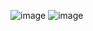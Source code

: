 ![image](https://github.com/user-attachments/assets/9e9cb908-9cec-4e44-8945-242cdc00bc93)
![image](https://github.com/user-attachments/assets/d37e36a8-5b70-4e47-b5f3-3ce5a8e73eba)

